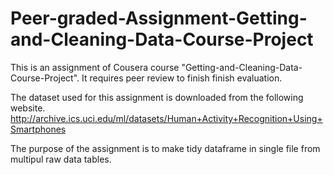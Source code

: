 # Peer-graded-Assignment-Getting-and-Cleaning-Data-Course-Project

This is an assignment of Cousera course "Getting-and-Cleaning-Data-Course-Project". It requires peer review to finish finish evaluation.

The dataset used for this assignment is downloaded from the following website. http://archive.ics.uci.edu/ml/datasets/Human+Activity+Recognition+Using+Smartphones

The purpose of the assignment is to make tidy dataframe in single file from multipul raw data tables.